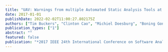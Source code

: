 ```yaml
---
title: "UAV: Warnings from multiple Automated Static Analysis Tools at a glance"
date: 2017-01-01
publishDate: 2022-02-02T11:00:27.802175Z
authors: ["Tim Buckers", "Clinton Cao", "Michiel Doesburg", "Boning Gong", "Sunwei Wang", "Moritz Beller", "Andy Zaidman"]
publication_types: ["1"]
abstract: ""
featured: false
publication: "*2017 IEEE 24th International Conference on Software Analysis, Evolution and Reengineering (SANER)*"
---
```



